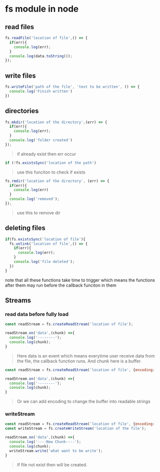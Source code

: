 # fs module in node

## read files
```javascript
fs.readFile('location of file',() => {
  if(err){
    console.log(err);
  }
  console.log(data.toString());
});
```

## write files
```javascript
fs.writeFile('path of the file', 'text to be written', () => {
  console.log('Finish written')
})
```

## directories
```javascript
fs.mkdir('location of the directory',(err) => {
  if(err){
    console.log(err);
  }
  console.log('folder created')
});
```
> if already exist then err occur

```javascript
if (!fs.existsSync('location of the path')
```
> use this funciton to check if exists

```javascript
fs.rmdir('location of the directory', (err) => {
  if(err){
    console.log(err)
  }
  console.log('removed');
});
```
> use this to remove dir

## deleting files
```javascript
if(fs.existsSync('location of file'){
  fs.unlink('location of file',() => {
    if(err){
      console.log(err);
    }
    console.log('file deleted');
  })
}
```

 note that all these functions take time to trigger which means the functions after them may run before the callback funciton in them


## Streams

### read data before fully load

```javascript
const readStream = fs.createReadStream('location of file');

readStream.on('data',(chunk) =>{
  console.log('--------');
  console.log(chunk);
}
```
> Here data is an event which means everytime user receive data from the file, the callback function runs. And chunk here is a buffer.

```javascript
const readStream = fs.createReadStream('location of file', {encoding: 'utf8'});

readStream.on('data',(chunk) =>{
  console.log('--------');
  console.log(chunk);
}
```
> Or we can add encoding to change the buffer into readable strings

### writeStream
```javascript
const readStream = fs.createReadStream('location of file', {encoding: 'utf8'});
const writeStream = fs.createWriteStream('location of the file');

readStream.on('data',(chunk) =>{
  console.log('----New Chunk----');
  console.log(chunk);
  writeStream.write('what want to be write');
}
```
> If file not exist then will be created.





